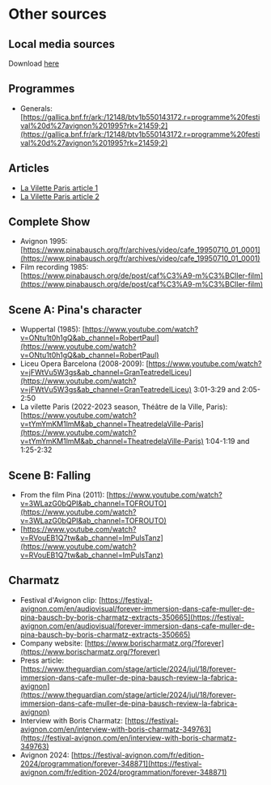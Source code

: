 # Other sources

## Local media sources

Download [here](https://github.com/ARVEST-APP/arvest-workshops/raw/main/resources/workshop-dl-media.zip)

## Programmes
- Generals: [https://gallica.bnf.fr/ark:/12148/btv1b550143172.r=programme%20festival%20d%27avignon%201995?rk=21459;2](https://gallica.bnf.fr/ark:/12148/btv1b550143172.r=programme%20festival%20d%27avignon%201995?rk=21459;2)

## Articles 
- [La Vilette Paris article 1](https://magazine.cnd.fr/en/posts/133-the-lasting-impressions-of-cafe-muller)
- [La Vilette Paris article 2](https://forallevents.com/reviews/cafe-muller-choreographed-by-pina-bausch-in-paris/)

## Complete Show 
- Avignon 1995: [https://www.pinabausch.org/fr/archives/video/cafe_19950710_01_0001](https://www.pinabausch.org/fr/archives/video/cafe_19950710_01_0001)
- Film recording 1985: [https://www.pinabausch.org/de/post/caf%C3%A9-m%C3%BCller-film](https://www.pinabausch.org/de/post/caf%C3%A9-m%C3%BCller-film)

## Scene A: Pina's character
- Wuppertal (1985): [https://www.youtube.com/watch?v=ONtu1t0h1gQ&ab_channel=RobertPaul](https://www.youtube.com/watch?v=ONtu1t0h1gQ&ab_channel=RobertPaul)
- Liceu Opera Barcelona (2008-2009): [https://www.youtube.com/watch?v=jFWtVu5W3gs&ab_channel=GranTeatredelLiceu](https://www.youtube.com/watch?v=jFWtVu5W3gs&ab_channel=GranTeatredelLiceu) 3:01-3:29 and 2:05-2:50
- La vilette Paris (2022-2023 season, Théâtre de la Ville, Paris): [https://www.youtube.com/watch?v=tYmYmKM1lmM&ab_channel=TheatredelaVille-Paris](https://www.youtube.com/watch?v=tYmYmKM1lmM&ab_channel=TheatredelaVille-Paris) 1:04-1:19 and 1:25-2:32

## Scene B: Falling
- From the film Pina (2011): [https://www.youtube.com/watch?v=3WLazG0bQPI&ab_channel=TOFROUTO](https://www.youtube.com/watch?v=3WLazG0bQPI&ab_channel=TOFROUTO)
- [https://www.youtube.com/watch?v=RVouEB1Q7tw&ab_channel=ImPulsTanz](https://www.youtube.com/watch?v=RVouEB1Q7tw&ab_channel=ImPulsTanz)

## Charmatz
- Festival d'Avignon clip: [https://festival-avignon.com/en/audiovisual/forever-immersion-dans-cafe-muller-de-pina-bausch-by-boris-charmatz-extracts-350665](https://festival-avignon.com/en/audiovisual/forever-immersion-dans-cafe-muller-de-pina-bausch-by-boris-charmatz-extracts-350665)
- Company website: [https://www.borischarmatz.org/?forever](https://www.borischarmatz.org/?forever)
- Press article: [https://www.theguardian.com/stage/article/2024/jul/18/forever-immersion-dans-cafe-muller-de-pina-bausch-review-la-fabrica-avignon](https://www.theguardian.com/stage/article/2024/jul/18/forever-immersion-dans-cafe-muller-de-pina-bausch-review-la-fabrica-avignon)
- Interview with Boris Charmatz: [https://festival-avignon.com/en/interview-with-boris-charmatz-349763](https://festival-avignon.com/en/interview-with-boris-charmatz-349763)
- Avignon 2024: [https://festival-avignon.com/fr/edition-2024/programmation/forever-348871](https://festival-avignon.com/fr/edition-2024/programmation/forever-348871)
